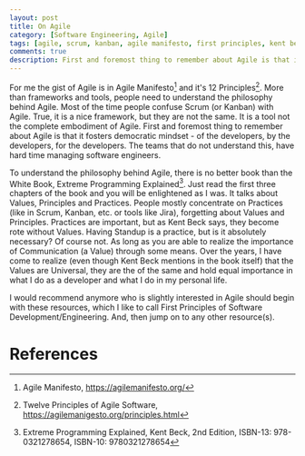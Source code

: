 ```yaml
---
layout: post
title: On Agile
category: [Software Engineering, Agile]
tags: [agile, scrum, kanban, agile manifesto, first principles, kent beck, extreme programing, safe]
comments: true
description: First and foremost thing to remember about Agile is that it fosters democratic mindset - of the developers, by the developers, for the developers. The teams that do not understand this have unsatisfied developers. 
---
```



For me the gist of Agile is in Agile Manifesto[^1] and it's 12 Principles[^2]. More than frameworks and tools, people need to understand the philosophy behind Agile. Most of the time people confuse Scrum (or Kanban) with Agile. True, it is a nice framework, but they are not the same. It is a tool not the complete embodiment of Agile. 
First and foremost thing to remember about Agile is that it fosters democratic mindset - of the developers, by the developers, for the developers. The teams that do not understand this, have hard time managing software engineers.

To understand the philosophy behind Agile, there is no better book than the White Book, Extreme Programming Explained[^3]. Just read the first three chapters of the book and you will be enlightened as I was. It talks about Values, Principles and Practices. People mostly concentrate on Practices (like in Scrum, Kanban, etc. or tools like Jira), forgetting about Values and Principles. 
Practices are important, but as Kent Beck says, they become rote without Values. Having Standup is a practice, but is it absolutely necessary? Of course not. As long as you are able to realize the importance of Communication (a Value) through some means.
Over the years, I have come to realize (even though Kent Beck mentions in the book itself) that the Values are Universal, they are the of the same and hold equal importance in what I do as a developer and what I do in my personal life. 

I would recommend anymore who is slightly interested in Agile should begin with these resources, which I like to call First Principles of Software Development/Engineering. And, then jump on to any other resource(s).

References
==========

[^1]: Agile Manifesto, https://agilemanifesto.org/
[^2]: Twelve Principles of Agile Software, https://agilemanigesto.org/principles.html
[^3]: Extreme Programming Explained, Kent Beck, 2nd Edition, ISBN-13: 978-0321278654, ISBN-10: 9780321278654
